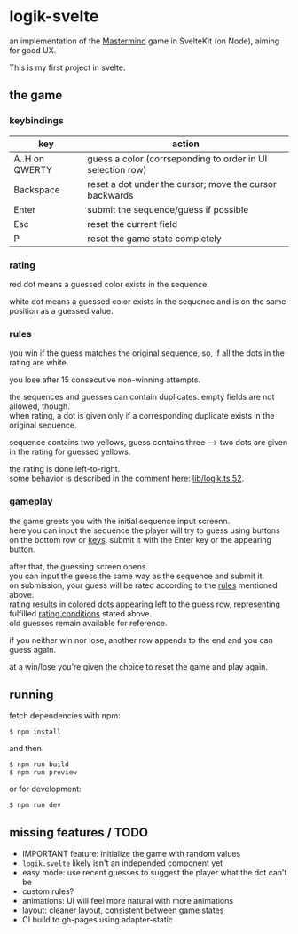 # logik-svelte

an implementation of the [Mastermind](https://en.wikipedia.org/wiki/Mastermind_(board_game)) game in SvelteKit (on Node), aiming for good UX.

This is my first project in svelte.

## the game
### keybindings

| key            | action                                                     |
| -------------- | ---------------------------------------------------------- |
| A..H on QWERTY | guess a color (corrseponding to order in UI selection row) |
| Backspace      | reset a dot under the cursor; move the cursor backwards    |
| Enter          | submit the sequence/guess if possible                      |
| Esc            | reset the current field                                    |
| P              | reset the game state completely                            |

### rating 
red dot means a guessed color exists in the sequence.

white dot means a guessed color exists in the sequence and is on the same position as a guessed value.

### rules
you win if the guess matches the original sequence, so, if all the dots in the rating are white.

you lose after 15 consecutive non-winning attempts.

the sequences and guesses can contain duplicates. empty fields are not allowed, though.  
when rating, a dot is given only if a corresponding duplicate exists in the original sequence.  

sequence contains two yellows, guess contains three --> two dots are given in the rating for guessed yellows.  

the rating is done left-to-right.  
some behavior is described in the comment here: [lib/logik.ts:52](https://github.com/grantfanian/logik-svelte/blob/master/src/lib/logik.ts#L52).  
### gameplay
the game greets you with the initial sequence input screenn.  
here you can input the sequence the player will try to guess using buttons on the bottom row or [keys](#keybindings). submit it with the Enter key or the appearing button.  

after that, the guessing screen opens.  
you can input the guess the same way as the sequence and submit it.  
on submission, your guess will be rated according to the [rules](#rules) mentioned above.  
rating results in colored dots appearing left to the guess row, representing fulfilled [rating conditions](#rating) stated above.  
old guesses remain available for reference.  

if you neither win nor lose, another row appends to the end and you can guess again.

at a win/lose you're given the choice to reset the game and play again.

## running
fetch dependencies with npm: 
```shell
$ npm install
```

and then

```shell
$ npm run build
$ npm run preview
```

or for development:
```shell
$ npm run dev
```

## missing features / TODO
- IMPORTANT feature: initialize the game with random values
- `logik.svelte` likely isn't an independed component yet
- easy mode: use recent guesses to suggest the player what the dot can't be
- custom rules?
- animations: UI will feel more natural with more animations
- layout: cleaner layout, consistent between game states
- CI build to gh-pages using adapter-static
